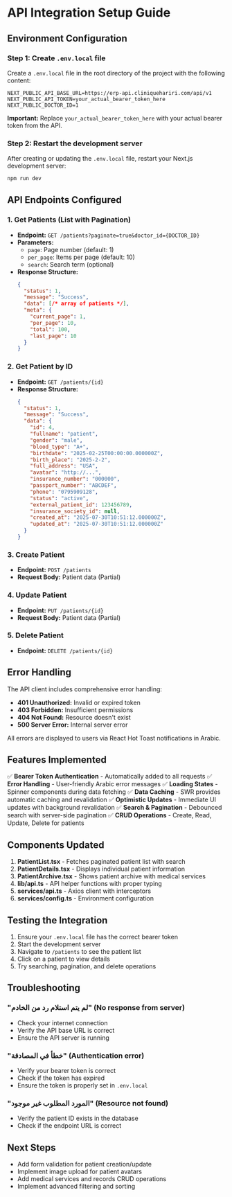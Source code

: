 # API Integration Setup Guide

## Environment Configuration

### Step 1: Create `.env.local` file

Create a `.env.local` file in the root directory of the project with the following content:

```env
NEXT_PUBLIC_API_BASE_URL=https://erp-api.cliniquehariri.com/api/v1
NEXT_PUBLIC_API_TOKEN=your_actual_bearer_token_here
NEXT_PUBLIC_DOCTOR_ID=1
```

**Important:** Replace `your_actual_bearer_token_here` with your actual bearer token from the API.

### Step 2: Restart the development server

After creating or updating the `.env.local` file, restart your Next.js development server:

```bash
npm run dev
```

## API Endpoints Configured

### 1. Get Patients (List with Pagination)
- **Endpoint:** `GET /patients?paginate=true&doctor_id={DOCTOR_ID}`
- **Parameters:**
  - `page`: Page number (default: 1)
  - `per_page`: Items per page (default: 10)
  - `search`: Search term (optional)
- **Response Structure:**
  ```json
  {
    "status": 1,
    "message": "Success",
    "data": [/* array of patients */],
    "meta": {
      "current_page": 1,
      "per_page": 10,
      "total": 100,
      "last_page": 10
    }
  }
  ```

### 2. Get Patient by ID
- **Endpoint:** `GET /patients/{id}`
- **Response Structure:**
  ```json
  {
    "status": 1,
    "message": "Success",
    "data": {
      "id": 4,
      "fullname": "patient",
      "gender": "male",
      "blood_type": "A+",
      "birthdate": "2025-02-25T00:00:00.000000Z",
      "birth_place": "2025-2-2",
      "full_address": "USA",
      "avatar": "http://...",
      "insurance_number": "000000",
      "passport_number": "ABCDEF",
      "phone": "0795909128",
      "status": "active",
      "external_patient_id": 123456789,
      "insurance_society_id": null,
      "created_at": "2025-07-30T10:51:12.000000Z",
      "updated_at": "2025-07-30T10:51:12.000000Z"
    }
  }
  ```

### 3. Create Patient
- **Endpoint:** `POST /patients`
- **Request Body:** Patient data (Partial<Patient>)

### 4. Update Patient
- **Endpoint:** `PUT /patients/{id}`
- **Request Body:** Patient data (Partial<Patient>)

### 5. Delete Patient
- **Endpoint:** `DELETE /patients/{id}`

## Error Handling

The API client includes comprehensive error handling:

- **401 Unauthorized:** Invalid or expired token
- **403 Forbidden:** Insufficient permissions
- **404 Not Found:** Resource doesn't exist
- **500 Server Error:** Internal server error

All errors are displayed to users via React Hot Toast notifications in Arabic.

## Features Implemented

✅ **Bearer Token Authentication** - Automatically added to all requests
✅ **Error Handling** - User-friendly Arabic error messages
✅ **Loading States** - Spinner components during data fetching
✅ **Data Caching** - SWR provides automatic caching and revalidation
✅ **Optimistic Updates** - Immediate UI updates with background revalidation
✅ **Search & Pagination** - Debounced search with server-side pagination
✅ **CRUD Operations** - Create, Read, Update, Delete for patients

## Components Updated

1. **PatientList.tsx** - Fetches paginated patient list with search
2. **PatientDetails.tsx** - Displays individual patient information
3. **PatientArchive.tsx** - Shows patient archive with medical services
4. **lib/api.ts** - API helper functions with proper typing
5. **services/api.ts** - Axios client with interceptors
6. **services/config.ts** - Environment configuration

## Testing the Integration

1. Ensure your `.env.local` file has the correct bearer token
2. Start the development server
3. Navigate to `/patients` to see the patient list
4. Click on a patient to view details
5. Try searching, pagination, and delete operations

## Troubleshooting

### "لم يتم استلام رد من الخادم" (No response from server)
- Check your internet connection
- Verify the API base URL is correct
- Ensure the API server is running

### "خطأ في المصادقة" (Authentication error)
- Verify your bearer token is correct
- Check if the token has expired
- Ensure the token is properly set in `.env.local`

### "المورد المطلوب غير موجود" (Resource not found)
- Verify the patient ID exists in the database
- Check if the endpoint URL is correct

## Next Steps

- Add form validation for patient creation/update
- Implement image upload for patient avatars
- Add medical services and records CRUD operations
- Implement advanced filtering and sorting
